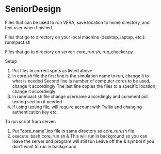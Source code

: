 # SeniorDesign

Files that can be used to run VERA, save location to home directory, and text user when finished.

Files that go to directory on your local machine (desktop, laptop, etc.):
runmpact.sh

Files that go to directory on server:
core_run.sh,
run_checker.py

Setup
1.  Put files in correct spots as listed above
2.  In core.sh file the first line is the simulation name to run, change it to what is needed
    Second line is number of computer cores to be used, change it accordingly
    The last line copies the files to a specific location, change it accordingly
3.  In runmpact.sh file change username accordingly and comment out texting section if needed
4.  If using texting file, will require account with Twilio and changing authentication key etc.

To run script from server:
1. Put "core_name".inp file in same directory as core_run.sh file
2. execute:  bash core_run.sh &
   This will run in background so you can leave the server and program will still run
   Leave off the & symbol if you don't want to run in background
